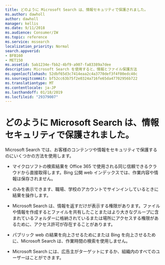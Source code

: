 ```yaml
---
title: どのように Microsoft Search は、情報セキュリティで保護されました。
ms.author: dawholl
author: dawholl
manager: kellis
ms.date: 9/11/2018
ms.audience: Consumer/IW
ms.topic: reference
ms.service: mssearch
localization_priority: Normal
search.appverid:
- BFB160
- MET150
ms.assetid: 5ab1234e-fbb2-4bf9-a907-fa83389a7dee
description: Microsoft Search を使用すると、情報とファイル保護方法
ms.openlocfilehash: 52dbf65d3c7414eaa2c4a3770def3f4f00edc40c
ms.sourcegitcommit: bf52cc63b75f2e0324a716fe65da47702956b722
ms.translationtype: MT
ms.contentlocale: ja-JP
ms.lasthandoff: 01/18/2019
ms.locfileid: "29379007"
---
```

# <a name="how-microsoft-search-keeps-your-info-secure"></a>どのように Microsoft Search は、情報セキュリティで保護されました。

Microsoft Search では、お客様のコンテンツや情報をセキュリティで保護するのにいくつかの方法を使用します。
  
- マイクロソフトの検索結果を Office 365 で使用される同じ信頼できるクラウドから直接取得します。Bing 公開 web インデックスでは、作業内容や情報は保存されません。
    
- のみを表示できます、職場、学校のアカウントでサインインしているときに結果を操作します。
    
- Microsoft Search は、情報を返すだけが表示する権限があります。ファイルや情報を作成するとファイルを共有したことまたはより大きなグループに含まれているフォルダーに格納されているまたは場所にアクセスする権限があるために、アクセス許可が存在することがあります。
    
- パブリック web の結果を向上させるためにまたは Bing を向上させるために、Microsoft Search は、作業時間の検索を使用しません。
    
- Microsoft Search には、広告主がターゲットにするか、組織内のすべてのユーザーはことができます。

  

